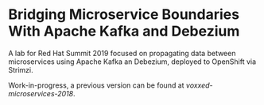 # Bridging Microservice Boundaries With Apache Kafka and Debezium

A lab for Red Hat Summit 2019 focused on propagating data between microservices using Apache Kafka an Debezium, deployed to OpenShift via Strimzi.

Work-in-progress, a previous version can be found at _voxxed-microservices-2018_.
